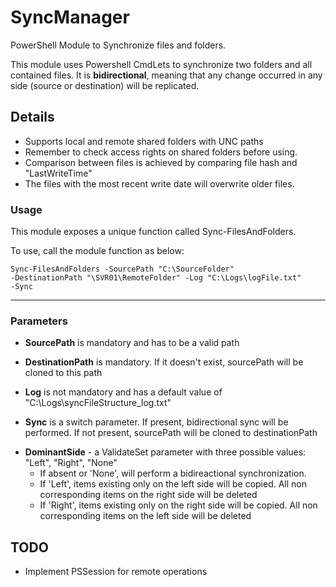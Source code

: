 # SyncManager
PowerShell Module to Synchronize files and folders.

This module uses Powershell CmdLets to synchronize two folders and all contained files.
It is **bidirectional**, meaning that any change occurred in any side (source or destination) will be replicated.

## Details
- Supports local and remote shared folders with UNC paths
- Remember to check access rights on shared folders before using.
- Comparison between files is achieved by comparing file hash and "LastWriteTime"
- The files with the most recent write date will overwrite older files.

### Usage
This module exposes a unique function called Sync-FilesAndFolders.

To use, call the module function as below:

<code>Sync-FilesAndFolders -SourcePath "C:\SourceFolder" -DestinationPath "\\SVR01\RemoteFolder" -Log "C:\Logs\logFile.txt" -Sync</code>

- - -
### Parameters
- **SourcePath** is mandatory and has to be a valid path

- **DestinationPath** is mandatory. If it doesn't exist, sourcePath will be cloned to this path

- **Log** is not mandatory and has a default value of "C:\Logs\syncFileStructure_log.txt"

- **Sync** is a switch parameter. If present, bidirectional sync will be performed. If not present, sourcePath will be cloned to destinationPath

* **DominantSide** - a ValidateSet parameter with three possible values: "Left", "Right", "None"
  * If absent or 'None', will perform a bidireactional synchronization.
  * If 'Left', items existing only on the left side will be copied. All non corresponding items on the right side will be deleted
  * If 'Right', items existing only on the right side will be copied. All non corresponding items on the left side will be deleted

## TODO

- Implement PSSession for remote operations
